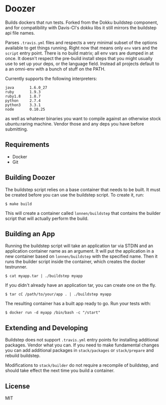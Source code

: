 # Doozer

Builds dockers that run tests. Forked from the Dokku buildstep component, and for compatibility with Davis-CI's dokku libs it still mirrors the buildstep api file names.

Parses `.travis.yml` files and respects a very minimal subset of the options available to get things running. Right now that means only `env` vars and the `script` entry point. There is no build matrix; all env vars are dumped in at once. It doesn't respect the pre-build install steps that you might usually use to set up your deps, or the language field. Instead all projects default to a an omni-env with a bunch of stuff on the PATH.

Currently supports the following interpreters:

    java       1.6.0_27
    ruby       1.9.3
    ruby1.8    1.8.7
    python     2.7.4
    python3    3.3.1
    node       0.10.25

as well as whatever binaries you want to compile against an otherwise stock ubuntu:raring machine. Vendor those and any deps you have before submitting.

## Requirements

 * Docker
 * Git


## Building Doozer

The buildstep script relies on a base container that needs to be built. It must be created before you can use the buildstep script. To create it, run:

    $ make build

This will create a container called `lonnen/buildstep` that contains the builder script that will actually perform the build.

## Building an App

Running the buildstep script will take an application tar via STDIN and an application container name as an argument. It will put the application in a new container based on `lonnen/buildstep` with the specified name. Then it runs the builder script inside the container, which creates the docker testrunner.

    $ cat myapp.tar | ./buildstep myapp

If you didn't already have an application tar, you can create one on the fly.

    $ tar cC /path/to/your/app . | ./buildstep myapp

The resulting container has a built app ready to go. Run your tests with:

    $ docker run -d myapp /bin/bash -c "/start"

## Extending and Developing

Buildstep does not support `.travis.yml` entry points for installing additional packages. Vendor what you can. If you need to make fundamental changes you can add additional packages in `stack/packages` or `stack/prepare` and rebuild buildstep.

Modifications to `stack/builder` do not require a recompile of buildstep, and should take effect the next time you build a container.

## License

MIT
